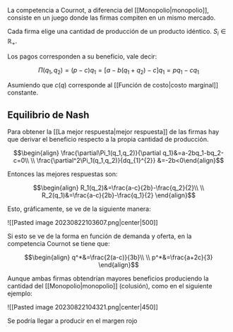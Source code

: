
La competencia a Cournot, a diferencia del [[Monopolio|monopolio]], consiste en un juego donde las firmas compiten en un mismo mercado. 

Cada firma elige una cantidad de producción de un producto idéntico. $S_i\in\mathbb{R}_+$. 

Los pagos corresponden a su beneficio, vale decir: 

$$\Pi(q_1,q_2)=(p-c)q_1=[a-b(q_1+q_2)-c]q_1=pq_1-cq_1$$

Asumiendo que $c(q)$ corresponde al [[Función de costo|costo marginal]] constante. 

## Equilibrio de Nash 

Para obtener la [[La mejor respuesta|mejor respuesta]] de las firmas hay que derivar el beneficio respecto a la propia cantidad de producción. 

$$\begin{align}
\frac{\partial\Pi_1(q_1,q_2)}{\partial q_1}&=a-2bq_1-bq_2-c=0\\  \\
\frac{\partial^2\Pi_1(q_1,q_2)}{dq_{1}^{2}}
&=-2b<0\end{align}$$


Entonces las mejores respuestas son: 

$$\begin{align}
R_1(q_2)&=\frac{a-c}{2b}-\frac{q_2}{2}\\  \\
R_2(q_1)&=\frac{a-c}{2b}-\frac{q_1}{2}
\end{align}$$

Esto, gráficamente, se ve de la siguiente manera: 

![[Pasted image 20230822103607.png|center|500]]


Si esto se ve de la forma en función de demanda y oferta, en la competencia Cournot se tiene que: 

$$\begin{align}
q^*&=\frac{2(a-c)}{3b}\\  \\
p^*&=\frac{a+2c}{3}
\end{align}$$

Aunque ambas firmas obtendrían mayores beneficios produciendo la cantidad del [[Monopolio|monopolio]] (colusión), como en el siguiente ejemplo: 

![[Pasted image 20230822104321.png|center|450]]


Se podría llegar a producir en el margen rojo